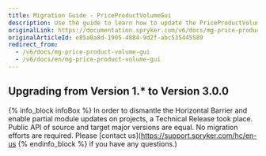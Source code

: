 ```yaml
---
title: Migration Guide - PriceProductVolumeGui
description: Use the guide to learn how to update the PriceProductVolumeGui module to a newer version.
originalLink: https://documentation.spryker.com/v6/docs/mg-price-product-volume-gui
originalArticleId: e85a0a8d-1905-4884-9d2f-abc535445589
redirect_from:
  - /v6/docs/mg-price-product-volume-gui
  - /v6/docs/en/mg-price-product-volume-gui
---
```


## Upgrading from Version 1.* to Version 3.0.0
{% info_block infoBox %}
In order to dismantle the Horizontal Barrier and enable partial module updates on projects, a Technical Release took place. Public API of source and target major versions are equal. No migration efforts are required. Please [contact us](https://support.spryker.com/hc/en-us
{% endinfo_block %} if you have any questions.)
